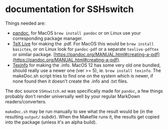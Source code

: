 # documentation for SSHswitch

Things needed are:
* [pandoc](https://pandoc.org/), for MacOS `brew install pandoc` or on Linux use your corresponding package manager.
* [TeX Live](https://www.tug.org/texlive/) for making the .pdf. For MacOS this would be `brew install basictex`, or on Linux look for `pandoc-pdf` or a separate `texlive-pdftex` or similar package. [https://pandoc.org/MANUAL.html#creating-a-pdf](https://pandoc.org/MANUAL.html#creating-a-pdf).
* [Texinfo](https://www.gnu.org/software/texinfo/) for making the .info. MacOS 12 has some very old one bundled, should really use a newer one (ver >= 5), ie. `brew install texinfo`. The makeDoc.sh script tries to find one on the system which is newer, if none found then it doesn't create the .info and .txt files.

The doc source `SSHswitch.md` was specifically made for `pandoc`, a few things probably don't render universally well by your regular MarkDown readers/converters.

`makeDoc.sh` may be run manually to see what the result would be (in the resulting `output/` subdir). When the Makefile runs it, the results get copied into the package (unless it's an alpha build).

